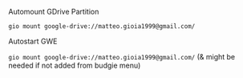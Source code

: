 Automount GDrive Partition

`gio mount google-drive://matteo.gioia1999@gmail.com/`

Autostart GWE

`gio mount google-drive://matteo.gioia1999@gmail.com/` (& might be needed if not added from budgie menu)